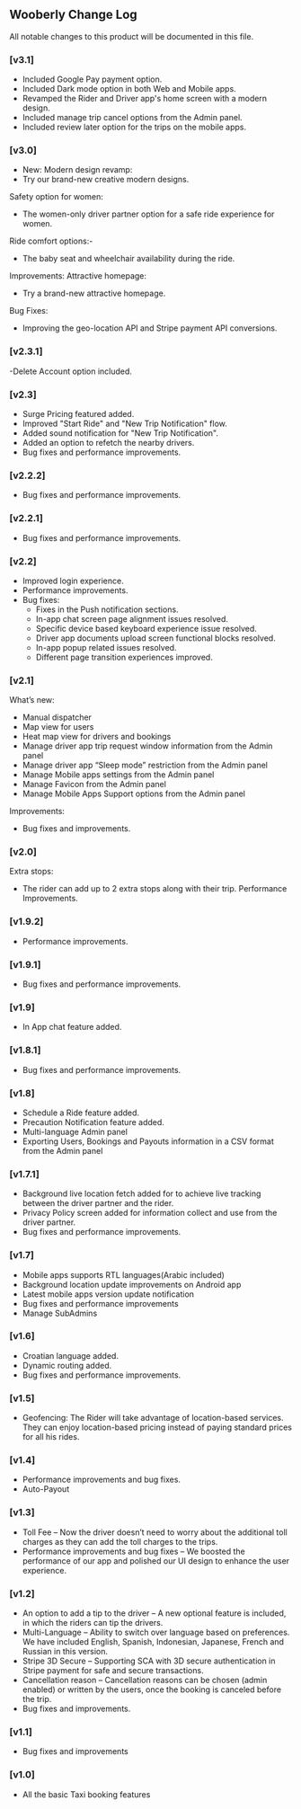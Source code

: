 ## Wooberly Change Log

All notable changes to this product will be documented in this file.

### [v3.1]
- Included Google Pay payment option.
- Included Dark mode option in both Web and Mobile apps.
- Revamped the Rider and Driver app's home screen with a modern design.
- Included manage trip cancel options from the Admin panel.
- Included review later option for the trips on the mobile apps.

### [v3.0]
- New:
Modern design revamp:
- Try our brand-new creative modern designs.

Safety option for women:
- The women-only driver partner option for a safe ride experience for women.

Ride comfort options:-
- The baby seat and wheelchair availability during the ride.

Improvements:
Attractive homepage:
- Try a brand-new attractive homepage.

Bug Fixes:
- Improving the geo-location API and Stripe payment API conversions.

### [v2.3.1]
-Delete Account option included.


### [v2.3]
- Surge Pricing featured added.
- Improved "Start Ride" and "New Trip Notification" flow.
- Added sound notification for "New Trip Notification".
- Added an option to refetch the nearby drivers.
- Bug fixes and performance improvements.

### [v2.2.2]
- Bug fixes and performance improvements.

### [v2.2.1]
- Bug fixes and performance improvements.


### [v2.2]
- Improved login experience.
- Performance improvements.
- Bug fixes:
    - Fixes in the Push notification sections.
    - In-app chat screen page alignment issues resolved.
    - Specific device based keyboard experience issue resolved.
    - Driver app documents upload screen functional blocks resolved.
    - In-app popup related issues resolved.
    - Different page transition experiences improved.

### [v2.1]
What’s new:
- Manual dispatcher
- Map view for users
- Heat map view for drivers and bookings
- Manage driver app trip request window information from the Admin panel
- Manage driver app “Sleep mode” restriction from the Admin panel
- Manage Mobile apps settings from the Admin panel
- Manage Favicon from the Admin panel
- Manage Mobile Apps Support options from the Admin panel

Improvements:
- Bug fixes and improvements.

### [v2.0]
Extra stops:
- The rider can add up to 2 extra stops along with their trip.
Performance Improvements.

### [v1.9.2]
- Performance improvements.

### [v1.9.1]
- Bug fixes and performance improvements.

### [v1.9]
- In App chat feature added.

### [v1.8.1]
- Bug fixes and performance improvements.

### [v1.8]
- Schedule a Ride feature added.
- Precaution Notification feature added.
- Multi-language Admin panel
- Exporting Users, Bookings and Payouts information in a CSV format from the Admin panel

### [v1.7.1]
- Background live location fetch added for to achieve live tracking between the driver partner and the rider.
- Privacy Policy screen added for information collect and use from the driver partner.
- Bug fixes and performance improvements.

### [v1.7]
- Mobile apps supports RTL languages(Arabic included)
- Background location update improvements on Android app
- Latest mobile apps version update notification
- Bug fixes and performance improvements
- Manage SubAdmins

### [v1.6]
- Croatian language added.
- Dynamic routing added.
- Bug fixes and performance improvements.

### [v1.5]
- Geofencing:
The Rider will take advantage of location-based services.
They can enjoy location-based pricing instead of paying standard prices for all his rides.

### [v1.4]
- Performance improvements and bug fixes.
- Auto-Payout

### [v1.3]
- Toll Fee – Now the driver doesn’t need to worry about the additional toll charges as they can add the toll charges to the trips.
- Performance improvements and bug fixes – We boosted the performance of our app and polished our UI design to enhance the user experience.

### [v1.2]
- An option to add a tip to the driver – A new optional feature is included, in which the riders can tip the drivers.
- Multi-Language – Ability to switch over language based on preferences. We have included English, Spanish, Indonesian, Japanese, French and Russian in this version.
- Stripe 3D Secure – Supporting SCA with 3D secure authentication in Stripe payment for safe and secure transactions.
- Cancellation reason – Cancellation reasons can be chosen (admin enabled) or written by the users, once the booking is canceled before the trip.
- Bug fixes and improvements.

### [v1.1]
- Bug fixes and improvements

### [v1.0]
- All the basic Taxi booking features

